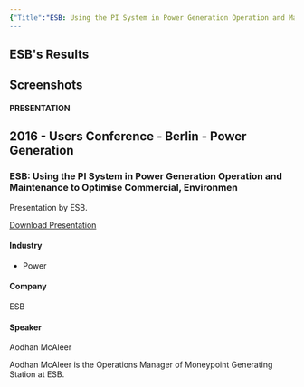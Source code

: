 ```yaml
---
{"Title":"ESB: Using the PI System in Power Generation Operation and Maintenance to Optimise Commercial, Environmen","Year":2016,"Industry":"Power","URL":"https://resources.osisoft.com/Presentations/ESB--Using-the-PI-System-in-Power-Generation-Operation-and-Maintenance-to-Optimise-Commercial--Environmen/","PDF":"https://cdn.osisoft.com/osi/presentations/2016-users-conference-emea-berlin/2016-users-conference-emea-berlin-d2-Power-Generation-E040-ESB-McAleer-ESB-Using-the-PI-System-in-Power-Generation-Operation-and-Maintenance-to-Optimise-Commercial-Environmen.pdf","Company":"ESB","Keywords":["CBM"],"dg-publish":true,"permalink":"/aveva/customer-stories/2016/2016-esb-esb-using-the-pi-system-in-power-generation-operation-and-maintenance-to-optimise-commercial-environmen/","dgPassFrontmatter":true}
---
```


## ESB's Results

## Screenshots

#### PRESENTATION

## 2016 - Users Conference - Berlin - Power Generation

### ESB: Using the PI System in Power Generation Operation and Maintenance to Optimise Commercial, Environmen

Presentation by ESB.

[Download Presentation](https://cdn.osisoft.com/osi/presentations/2016-users-conference-emea-berlin/2016-users-conference-emea-berlin-d2-Power-Generation-E040-ESB-McAleer-ESB-Using-the-PI-System-in-Power-Generation-Operation-and-Maintenance-to-Optimise-Commercial-Environmen.pdf)

#### Industry

- Power

#### Company

ESB

#### Speaker

Aodhan McAleer

Aodhan McAleer is the Operations Manager of Moneypoint Generating Station at ESB.